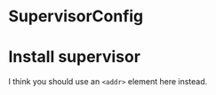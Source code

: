 # SupervisorConfig

# Install supervisor 

I think you should use an
`<addr>` element here instead.
